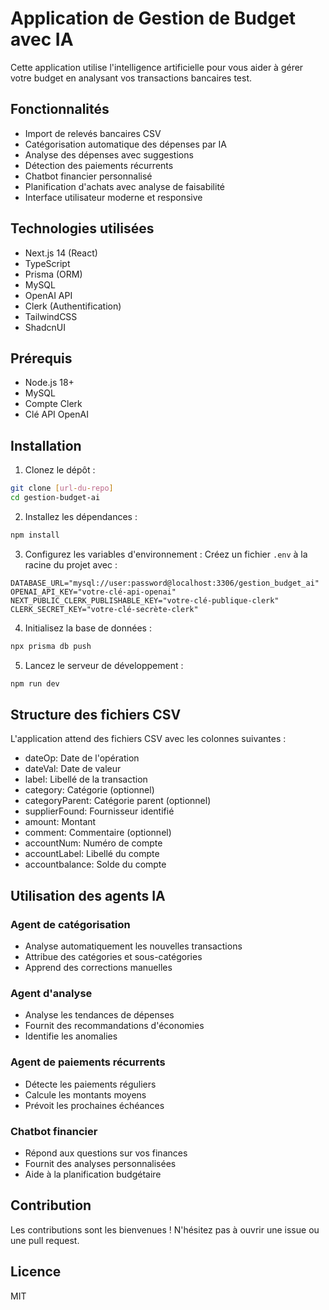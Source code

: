 # Application de Gestion de Budget avec IA

Cette application utilise l'intelligence artificielle pour vous aider à gérer votre budget en analysant vos transactions bancaires test.

## Fonctionnalités

- Import de relevés bancaires CSV
- Catégorisation automatique des dépenses par IA
- Analyse des dépenses avec suggestions
- Détection des paiements récurrents
- Chatbot financier personnalisé
- Planification d'achats avec analyse de faisabilité
- Interface utilisateur moderne et responsive

## Technologies utilisées

- Next.js 14 (React)
- TypeScript
- Prisma (ORM)
- MySQL
- OpenAI API
- Clerk (Authentification)
- TailwindCSS
- ShadcnUI

## Prérequis

- Node.js 18+
- MySQL
- Compte Clerk
- Clé API OpenAI

## Installation

1. Clonez le dépôt :
```bash
git clone [url-du-repo]
cd gestion-budget-ai
```

2. Installez les dépendances :
```bash
npm install
```

3. Configurez les variables d'environnement :
Créez un fichier `.env` à la racine du projet avec :
```
DATABASE_URL="mysql://user:password@localhost:3306/gestion_budget_ai"
OPENAI_API_KEY="votre-clé-api-openai"
NEXT_PUBLIC_CLERK_PUBLISHABLE_KEY="votre-clé-publique-clerk"
CLERK_SECRET_KEY="votre-clé-secrète-clerk"
```

4. Initialisez la base de données :
```bash
npx prisma db push
```

5. Lancez le serveur de développement :
```bash
npm run dev
```

## Structure des fichiers CSV

L'application attend des fichiers CSV avec les colonnes suivantes :
- dateOp: Date de l'opération
- dateVal: Date de valeur
- label: Libellé de la transaction
- category: Catégorie (optionnel)
- categoryParent: Catégorie parent (optionnel)
- supplierFound: Fournisseur identifié
- amount: Montant
- comment: Commentaire (optionnel)
- accountNum: Numéro de compte
- accountLabel: Libellé du compte
- accountbalance: Solde du compte

## Utilisation des agents IA

### Agent de catégorisation
- Analyse automatiquement les nouvelles transactions
- Attribue des catégories et sous-catégories
- Apprend des corrections manuelles

### Agent d'analyse
- Analyse les tendances de dépenses
- Fournit des recommandations d'économies
- Identifie les anomalies

### Agent de paiements récurrents
- Détecte les paiements réguliers
- Calcule les montants moyens
- Prévoit les prochaines échéances

### Chatbot financier
- Répond aux questions sur vos finances
- Fournit des analyses personnalisées
- Aide à la planification budgétaire

## Contribution

Les contributions sont les bienvenues ! N'hésitez pas à ouvrir une issue ou une pull request.

## Licence

MIT
